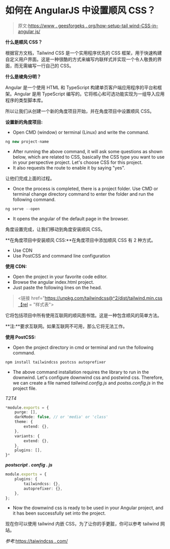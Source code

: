 # 如何在 AngularJS 中设置顺风 CSS？

> 原文:[https://www . geesforgeks . org/how-setup-tail wind-CSS-in-angular js/](https://www.geeksforgeeks.org/how-to-setup-tailwind-css-in-angularjs/)

**什么是顺风 CSS？**

根据官方文档，Tailwind CSS 是一个实用程序优先的 CSS 框架，用于快速构建自定义用户界面。这是一种很酷的方式来编写内联样式并实现一个令人敬畏的界面，而无需编写一行自己的 CSS。

**什么是棱角分明？**

Angular 是一个使用 HTML 和 TypeScript 构建单页客户端应用程序的平台和框架。Angular 是用 TypeScript 编写的。它将核心和可选功能实现为一组导入应用程序的类型脚本库。

所以让我们从创建一个新的角度项目开始，并在角度项目中设置顺风 CSS。

**设置新的角度项目:**

*   Open CMD (window) or terminal (Linux) and write the command.

```ts
ng new project-name
```

*   After running the above command, it will ask some questions as shown below, which are related to CSS, basically the CSS type you want to use in your perspective project. Let's choose CSS for this project.
*   It also requests the route to enable it by saying "yes".

让他们完成上面的过程。

*   Once the process is completed, there is a project folder. Use CMD or terminal change directory command to enter the folder and run the following command.

```ts
ng serve --open
```

*   It opens the angular of the default page in the browser.

角度设置完成，让我们移动到角度安装顺风 CSS。

**在角度项目中安装顺风 CSS:**在角度项目中添加顺风 CSS 有 2 种方式。

*   Use CDN
*   Use PostCSS and command line configuration

**使用 CDN:**

*   Open the project in your favorite code editor.
*   Browse the angular index.html project.
*   Just paste the following lines on the head.

> <链接 href="https://unpkg.com/tailwindcss@^2/dist/tailwind.min.css【rel = "样式表">

它将包括项目中所有使用互联网的顺风图书馆。这是一种包含顺风的简单方法。

**注:**要求互联网。如果互联网不可用，那么它将无法工作。

**使用 PostCSS:**

*   Open the project directory in cmd or terminal and run the following command.

```ts
npm install tailwindcss postcss autoprefixer
```

*   The above command installation requires the library to run in the downwind. Let's configure downwind css and postwind css. Therefore, we can create a file named *tailwind.config.js* and *postss.config.js* in the project file.

*T2T4*

```ts
*module.exports = {
    purge: [],
    darkMode: false, // or 'media' or 'class'
    theme: {
        extend: {},
    },
    variants: {
        extend: {},
    },
    plugins: [],
}* 
```

***postscript . config . js***

```ts
module.exports = {
    plugins: {
        tailwindcss: {},
        autoprefixer: {},
    },
};

```

*   Now the downwind css is ready to be used in your Angular project, and it has been successfully set into the project.

现在你可以使用 tailwind 内嵌 CSS，为了让你的手更脏，你可以参考 tailwind 网站。

*参考:*[https://taiwindcss . com/](https://tailwindcss.com/)
